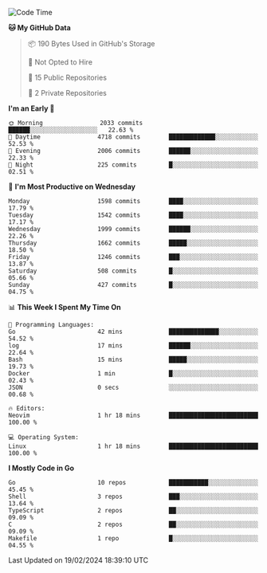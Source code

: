<!--START_SECTION:waka-->
![Code Time](http://img.shields.io/badge/Code%20Time-372%20hrs%2038%20mins-blue)

**🐱 My GitHub Data** 

> 📦 190 Bytes Used in GitHub's Storage 
 > 
> 🚫 Not Opted to Hire
 > 
> 📜 15 Public Repositories 
 > 
> 🔑 2 Private Repositories 
 > 
**I'm an Early 🐤** 

```text
🌞 Morning                2033 commits        ██████░░░░░░░░░░░░░░░░░░░   22.63 % 
🌆 Daytime                4718 commits        █████████████░░░░░░░░░░░░   52.53 % 
🌃 Evening                2006 commits        ██████░░░░░░░░░░░░░░░░░░░   22.33 % 
🌙 Night                  225 commits         █░░░░░░░░░░░░░░░░░░░░░░░░   02.51 % 
```
📅 **I'm Most Productive on Wednesday** 

```text
Monday                   1598 commits        ████░░░░░░░░░░░░░░░░░░░░░   17.79 % 
Tuesday                  1542 commits        ████░░░░░░░░░░░░░░░░░░░░░   17.17 % 
Wednesday                1999 commits        ██████░░░░░░░░░░░░░░░░░░░   22.26 % 
Thursday                 1662 commits        █████░░░░░░░░░░░░░░░░░░░░   18.50 % 
Friday                   1246 commits        ███░░░░░░░░░░░░░░░░░░░░░░   13.87 % 
Saturday                 508 commits         █░░░░░░░░░░░░░░░░░░░░░░░░   05.66 % 
Sunday                   427 commits         █░░░░░░░░░░░░░░░░░░░░░░░░   04.75 % 
```


📊 **This Week I Spent My Time On** 

```text
💬 Programming Languages: 
Go                       42 mins             ██████████████░░░░░░░░░░░   54.52 % 
log                      17 mins             ██████░░░░░░░░░░░░░░░░░░░   22.64 % 
Bash                     15 mins             █████░░░░░░░░░░░░░░░░░░░░   19.73 % 
Docker                   1 min               █░░░░░░░░░░░░░░░░░░░░░░░░   02.43 % 
JSON                     0 secs              ░░░░░░░░░░░░░░░░░░░░░░░░░   00.68 % 

🔥 Editors: 
Neovim                   1 hr 18 mins        █████████████████████████   100.00 % 

💻 Operating System: 
Linux                    1 hr 18 mins        █████████████████████████   100.00 % 
```

**I Mostly Code in Go** 

```text
Go                       10 repos            ███████████░░░░░░░░░░░░░░   45.45 % 
Shell                    3 repos             ███░░░░░░░░░░░░░░░░░░░░░░   13.64 % 
TypeScript               2 repos             ██░░░░░░░░░░░░░░░░░░░░░░░   09.09 % 
C                        2 repos             ██░░░░░░░░░░░░░░░░░░░░░░░   09.09 % 
Makefile                 1 repo              █░░░░░░░░░░░░░░░░░░░░░░░░   04.55 % 
```




 Last Updated on 19/02/2024 18:39:10 UTC
<!--END_SECTION:waka-->
